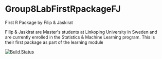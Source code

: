 # Group8LabFirstRpackageFJ
First R Package by Filip &amp; Jaskirat

Filip & Jaskirat are Master's students at Linkoping University in Sweden and are currently enrolled in the Statistics & Machine Learning program. This is their first package as part of the learning module

[![Build Status](https://app.travis-ci.com/JS2387/Group8LabFirstRpackageFJ.svg?branch=main)](https://app.travis-ci.com/JS2387/Group8LabFirstRpackageFJ)
